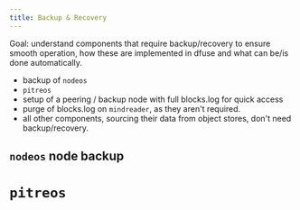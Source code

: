 ```yaml
---
title: Backup & Recovery
---
```


Goal: understand components that require backup/recovery to ensure
smooth operation, how these are implemented in dfuse and what can
be/is done automatically.


* backup of `nodeos`
* `pitreos`
* setup of a peering / backup node with full blocks.log for quick access
* purge of blocks.log on `mindreader`, as they aren't required.
* all other components, sourcing their data from object stores, don't need backup/recovery.

## `nodeos` node backup

##

# `pitreos`
